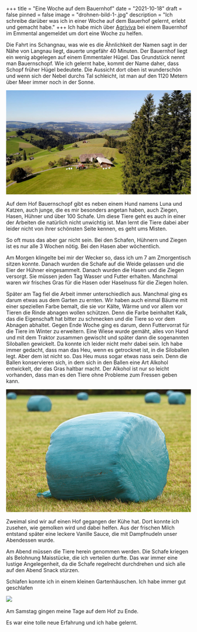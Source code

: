 +++
title = "Eine Woche auf dem Bauernhof"
date = "2021-10-18"
draft = false
pinned = false
image = "drohnen-bild-1-.jpg"
description = "Ich schreibe darüber was ich in einer Woche auf dem Bauerhof gelernt, erlebt und gemacht habe."
+++
Ich habe mich über [Agriviva](https://www.agriviva.ch/de/) bei einem Bauernhof im Emmental angemeldet um dort eine Woche zu helfen.

Die Fahrt ins Schangnau, was wie es die Ähnlichkeit der Namen sagt in der Nähe von Langnau liegt, dauerte ungefähr 40 Minuten. Der Bauernhof liegt ein wenig abgelegen auf einem Emmentaler Hügel. Das Grundstück nennt man Bauernschopf. Wie ich gelernt habe, kommt der Name daher, dass Schopf früher Hügel bedeutete. Die Aussicht dort oben ist wunderschön und wenn sich der Nebel durchs Tal schleicht, ist man auf den 1120 Metern über Meer immer noch in der Sonne.

![](drohnen-bild-1-.jpg)

Auf dem Hof Bauernschopf gibt es neben einem Hund namens Luna und Katzen, auch junge, die es mir besonders angetan haben, auch Ziegen, Hasen, Hühner und über 100 Schafe. Um diese Tiere geht es auch in einer der Arbeiten die natürlich nicht unwichtig ist. Man lernt die Tiere dabei aber leider nicht von ihrer schönsten Seite kennen, es geht ums Misten.

So oft muss das aber gar nicht sein. Bei den Schafen, Hühnern und Ziegen ist es nur alle 3 Wochen nötig. Bei den Hasen aber wöchentlich. 

Am Morgen klingelte bei mir der Wecker so, dass ich um 7 am Zmorgentisch sitzen konnte. Danach wurden die Schafe auf die Weide gelassen und die Eier der Hühner eingesammelt. Danach wurden die Hasen und die Ziegen versorgt. Sie müssen jeden Tag Wasser und Futter erhalten. Manchmal waren wir frisches Gras für die Hasen oder Haselnuss für die Ziegen holen.

Später am Tag fiel die Arbeit immer unterschiedlich aus. Manchmal ging es darum etwas aus dem Garten zu ernten. Wir haben auch einmal Bäume mit einer speziellen Farbe bemalt, die sie vor Kälte, Wärme und vor allem vor Tieren die Rinde abnagen wollen schützen. Denn die Farbe beinhaltet Kalk, das die Eigenschaft hat bitter zu schmecken und die Tiere so vor dem Abnagen abhaltet. Gegen Ende Woche ging es darum, denn Futtervorrat für die Tiere im Winter zu erweitern. Eine Wiese wurde gemäht, alles von Hand und mit dem Traktor zusammen gewischt und später dann die sogenannten Siloballen gewickelt. Da konnte ich leider nicht mehr dabei sein. Ich habe immer gedacht, dass man das Heu, wenn es getrocknet ist, in die Siloballen legt. Aber dem ist nicht so. Das Heu muss sogar etwas nass sein. Denn die Ballen konservieren sich, in dem sich in den Ballen eine Art Alkohol entwickelt, der das Gras haltbar macht. Der Alkohol ist nur so leicht vorhanden, dass man es den Tiere ohne Probleme zum Fressen geben kann.

![](silage-silageballen-folie.jpg)

Zweimal sind wir auf einen Hof gegangen der Kühe hat. Dort konnte ich zusehen, wie gemolken wird und dabei helfen. Aus der frischen Milch entstand später eine leckere Vanille Sauce, die mit Dampfnudeln unser Abendessen wurde.

Am Abend müssen die Tiere herein genommen werden. Die Schafe kriegen als Belohnung Maisstücke, die ich verteilen durfte. Das war immer eine lustige Angelegenheit, da die Schafe regelrecht durchdrehen und sich alle auf den Abend Snack stürzen.

Schlafen konnte ich in einem kleinen Gartenhäuschen. Ich habe immer gut geschlafen

![](häuschen.jpg)

Am Samstag gingen meine Tage auf dem Hof zu Ende.

Es war eine tolle neue Erfahrung und ich habe gelernt.